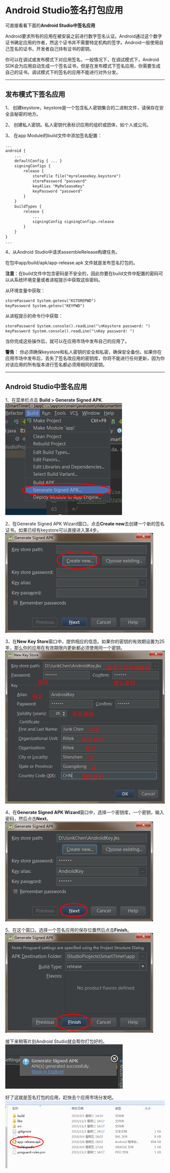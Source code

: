 # Android Studio签名打包应用 #

可直接看看下面的**Android Studio中签名应用**  

Android要求所有的应用在被安装之前进行数字签名认证。Android通过这个数字证书确定应用的作者，然这个证书并不需要特定机构的签字。Android一般使用自己签名的证书，开发者自己持有证书的密钥。  

你可以在调试或发布模式下对应用签名，一般情况下，在调试模式下，Android SDK会为应用自动生成一个签名证书，但是在发布模式下签名应用，你需要生成自己的证书。调试模式下的签名的应用不能进行对外分发。  

----------

## 发布模式下签名应用 ##

1、 创建keystore，keystore是一个包含私人密钥集合的二进制文件，请保存在安全且秘密的地方。   

2、 创建私人密钥。私人密钥代表标识应用的组织或团体，如个人或公司。  

3、 在app Module的build文件中添加签名配置：  

	...
	android {
	    ...
	    defaultConfig { ... }
	    signingConfigs {
	        release {
	            storeFile file("myreleasekey.keystore")
	            storePassword "password"
	            keyAlias "MyReleaseKey"
	            keyPassword "password"
	        }
	    }
	    buildTypes {
	        release {
	            ...
	            signingConfig signingConfigs.release
	        }
	    }
	}
	...  

4、从Android Studio中请求assembleRelease构建任务。  

在包中app/build/apk/app-release.apk 文件就是发布签名打包的。  

**注意**：在build文件中包含密码是不安全的，因此你要在build文件中配置的密码可以从系统环境变量或者进程提示中获取这些密码。  

从环境变量中获取：  

	storePassword System.getenv("KSTOREPWD")
	keyPassword System.getenv("KEYPWD")  

从进程提示的命令行中获取：  
	
	storePassword System.console().readLine("\nKeystore password: ")
	keyPassword System.console().readLine("\nKey password: ")  

当你完成这些操作后，就可以在应用市场中发布自己的应用了。  

**警告**： 你必须确保keystore和私人密钥的安全和私密，确保安全备份。如果你在应用市场中发布后，丢失了签名改应用的密钥库，你将不能进行任何更新，因为你对该应用的所有版本进行签名都必须用相同的密钥。  

----------

## Android Studio中签名应用 ##

1、在菜单栏点击 **Build > Generate Signed APK**. 
![](https://raw.githubusercontent.com/junkchen/Documents/master/Android/SigningApp/1.png) 

2、在Generate Signed APK Wizard窗口，点击**Create new**去创建一个新的签名证书。如果已经有keystore可以直接进入第4步。 
![](https://raw.githubusercontent.com/junkchen/Documents/master/Android/SigningApp/2.png) 

3、在**New Key Store**窗口中，提供相应的信息。如果你的密钥的有效期设置为25年，那么你的应用在有效期限内更新都必须使用同一个密钥。
![](https://raw.githubusercontent.com/junkchen/Documents/master/Android/SigningApp/3.png)  

4、在**Generate Signed APK Wizard**窗口中，选择一个密钥库，一个密钥，输入密码，然后点击**Next**。  
![](https://raw.githubusercontent.com/junkchen/Documents/master/Android/SigningApp/4.png)

5、在这个窗口，选择一个签名应用的保存位置然后点击**Finish**。  
![](https://raw.githubusercontent.com/junkchen/Documents/master/Android/SigningApp/5.png)  

接下来稍等片刻Android Studio就会帮你打包好的。  
![](https://raw.githubusercontent.com/junkchen/Documents/master/Android/SigningApp/6.png) 

好了这就是签名打包的应用，赶快去个应用市场分发吧。 
![](https://raw.githubusercontent.com/junkchen/Documents/master/Android/SigningApp/7.png)  
